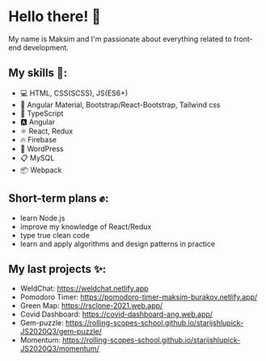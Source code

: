 # Hello there! 👋
My name is Maksim and I'm passionate about everything related to front-end development.
## My skills 💪:
- 💻 HTML, CSS(SCSS), JS(ES6+)
- 👀 Angular Material, Bootstrap/React-Bootstrap, Tailwind css
- 💎 TypeScript
- 🅰️ Angular
- ⚛️ React, Redux
- 🔥 Firebase
- 📇 WordPress
- 📋 MySQL
- 📦 Webpack
## Short-term plans ✊:
- learn Node.js
- improve my knowledge of React/Redux
- type true clean code
- learn and apply algorithms and design patterns in practice
## My last projects ✨:
- WeldChat: https://weldchat.netlify.app
- Pomodoro Timer: https://pomodoro-timer-maksim-burakov.netlify.app/
- Green Map: https://rsclone-2021.web.app/
- Covid Dashboard: https://covid-dashboard-ang.web.app/
- Gem-puzzle: https://rolling-scopes-school.github.io/starijshlupick-JS2020Q3/gem-puzzle/
- Momentum: https://rolling-scopes-school.github.io/starijshlupick-JS2020Q3/momentum/
